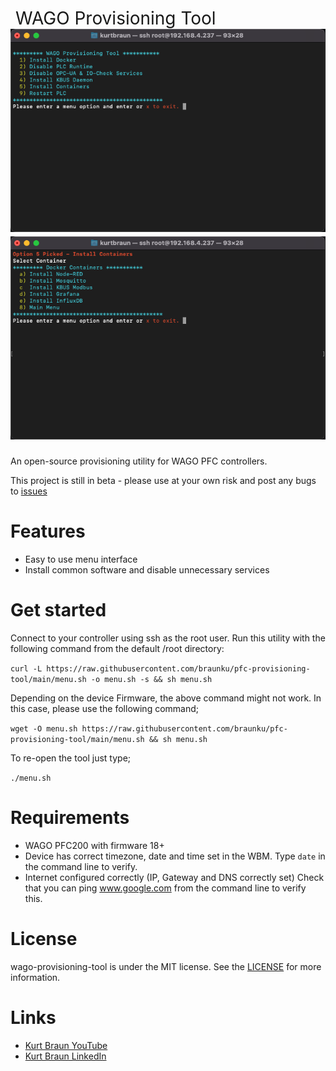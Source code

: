 <h1 style="font-weight:normal">
  &nbsp;WAGO Provisioning Tool&nbsp;
  <a href="provisioning gif"><img src=wago-provisioning-tool.png></a>
  <a href="docker gif"><img src=docker-menu.png></a>
</h1>

An open-source provisioning utility for WAGO PFC controllers.

This project is still in beta - please use at your own risk and post any bugs to [issues](https://https://github.com/braunku/pfc-provisioning-tool/issues)
<br>

Features
========
* Easy to use menu interface
* Install common software and disable unnecessary services

Get started
===========
Connect to your controller using ssh as the root user.  Run this utility  with the following command from the default /root directory:

`curl -L https://raw.githubusercontent.com/braunku/pfc-provisioning-tool/main/menu.sh -o menu.sh -s && sh menu.sh`

Depending on the device Firmware, the above command might not work.  In this case, please use the following command;

`wget -O menu.sh https://raw.githubusercontent.com/braunku/pfc-provisioning-tool/main/menu.sh && sh menu.sh`

To re-open the tool just type;

`./menu.sh`

Requirements
============
* WAGO PFC200 with firmware 18+
* Device has correct timezone, date and time set in the WBM.  Type `date` in the command line to verify.
* Internet configured correctly (IP, Gateway and DNS correctly set)
  Check that you can ping www.google.com from the command line to verify this.

License
=======
wago-provisioning-tool is under the MIT license. See the [LICENSE](https://github.com/braunku/wago-provisioning-tool/blob/main/LICENSE.md) for more information.

Links
=====
* [Kurt Braun YouTube](https://www.youtube.com/channel/WAGOKurt)
* [Kurt Braun LinkedIn](https://www.linkedin.com/in/wago-kurt-braun/)
